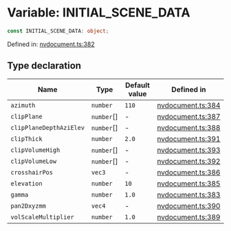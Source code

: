 # Variable: INITIAL_SCENE_DATA

```ts
const INITIAL_SCENE_DATA: object;
```

Defined in: [nvdocument.ts:382](https://github.com/niivue/niivue/blob/main/packages/niivue/src/nvdocument.ts#L382)

## Type declaration

| Name                                                       | Type       | Default value | Defined in                                                                                             |
| ---------------------------------------------------------- | ---------- | ------------- | ------------------------------------------------------------------------------------------------------ |
| <a id="azimuth"></a> `azimuth`                             | `number`   | `110`         | [nvdocument.ts:384](https://github.com/niivue/niivue/blob/main/packages/niivue/src/nvdocument.ts#L384) |
| <a id="clipplane"></a> `clipPlane`                         | `number`[] | -             | [nvdocument.ts:387](https://github.com/niivue/niivue/blob/main/packages/niivue/src/nvdocument.ts#L387) |
| <a id="clipplanedepthazielev"></a> `clipPlaneDepthAziElev` | `number`[] | -             | [nvdocument.ts:388](https://github.com/niivue/niivue/blob/main/packages/niivue/src/nvdocument.ts#L388) |
| <a id="clipthick"></a> `clipThick`                         | `number`   | `2.0`         | [nvdocument.ts:391](https://github.com/niivue/niivue/blob/main/packages/niivue/src/nvdocument.ts#L391) |
| <a id="clipvolumehigh"></a> `clipVolumeHigh`               | `number`[] | -             | [nvdocument.ts:393](https://github.com/niivue/niivue/blob/main/packages/niivue/src/nvdocument.ts#L393) |
| <a id="clipvolumelow"></a> `clipVolumeLow`                 | `number`[] | -             | [nvdocument.ts:392](https://github.com/niivue/niivue/blob/main/packages/niivue/src/nvdocument.ts#L392) |
| <a id="crosshairpos"></a> `crosshairPos`                   | `vec3`     | -             | [nvdocument.ts:386](https://github.com/niivue/niivue/blob/main/packages/niivue/src/nvdocument.ts#L386) |
| <a id="elevation"></a> `elevation`                         | `number`   | `10`          | [nvdocument.ts:385](https://github.com/niivue/niivue/blob/main/packages/niivue/src/nvdocument.ts#L385) |
| <a id="gamma"></a> `gamma`                                 | `number`   | `1.0`         | [nvdocument.ts:383](https://github.com/niivue/niivue/blob/main/packages/niivue/src/nvdocument.ts#L383) |
| <a id="pan2dxyzmm"></a> `pan2Dxyzmm`                       | `vec4`     | -             | [nvdocument.ts:390](https://github.com/niivue/niivue/blob/main/packages/niivue/src/nvdocument.ts#L390) |
| <a id="volscalemultiplier"></a> `volScaleMultiplier`       | `number`   | `1.0`         | [nvdocument.ts:389](https://github.com/niivue/niivue/blob/main/packages/niivue/src/nvdocument.ts#L389) |
